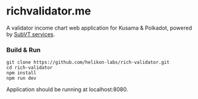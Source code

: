 # richvalidator.me

A validator income chart web application for Kusama & Polkadot, powered by [SubVT services](https://github.com/helikon-labs/subvt-backend).

### Build & Run

```
git clone https://github.com/helikon-labs/rich-validator.git
cd rich-validator
npm install
npm run dev
```

Application should be running at localhost:8080.
